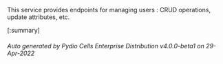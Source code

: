 






This service provides endpoints for managing users : CRUD operations, update attributes, etc.

[:summary]

###### Auto generated by Pydio Cells Enterprise Distribution v4.0.0-beta1 on 29-Apr-2022
